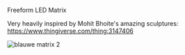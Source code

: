 Freeform LED Matrix

Very heavily inspired by Mohit Bhoite's amazing sculptures: https://www.thingiverse.com/thing:3147406

![blauwe matrix 2](https://user-images.githubusercontent.com/47333175/150324795-7a444f41-f767-45a1-ae82-d8aad70f05f4.jpg)
